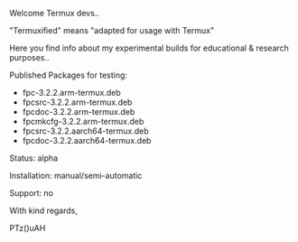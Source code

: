 Welcome Termux devs..

"Termuxified" means "adapted for usage with Termux"

Here you find info about my experimental builds for educational & research purposes..

Published Packages for testing:
- fpc-3.2.2.arm-termux.deb
- fpcsrc-3.2.2.arm-termux.deb
- fpcdoc-3.2.2.arm-termux.deb
- fpcmkcfg-3.2.2.arm-termux.deb
- fpcsrc-3.2.2.aarch64-termux.deb
- fpcdoc-3.2.2.aarch64-termux.deb

Status: alpha

Installation: manual/semi-automatic

Support: no

With kind regards,

PTz()uAH
